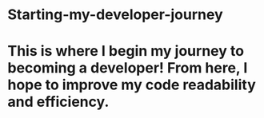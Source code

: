 # Starting-my-developer-journey
# This is where I begin my journey to becoming a developer! From here, I hope to improve my code readability and efficiency. 
